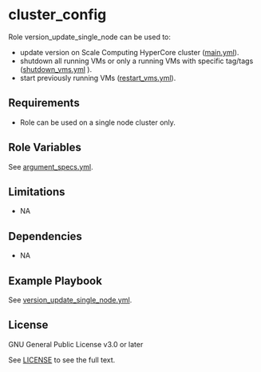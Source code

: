 # cluster_config

Role version_update_single_node can be used to:
- update version on Scale Computing HyperCore cluster ([main.yml](tasks/main.yml)).
- shutdown all running VMs or only a running VMs with specific tag/tags ([shutdown_vms.yml](tasks/shutdown_vms.yml) ).
- start previously running VMs ([restart_vms.yml](tasks/restart_vms.yml)).

## Requirements

- Role can be used on a single node cluster only.

## Role Variables

See [argument_specs.yml](../../roles/version_update_single_node/meta/argument_specs.yml).

## Limitations

- NA

## Dependencies

- NA

## Example Playbook

See [version_update_single_node.yml](../../examples/version_update_single_node.yml).

## License

GNU General Public License v3.0 or later

See [LICENSE](../../LICENSE) to see the full text.
